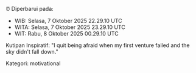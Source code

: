⏰ Diperbarui pada:
- WIB: Selasa, 7 Oktober 2025 22.29.10 UTC
- WITA: Selasa, 7 Oktober 2025 23.29.10 UTC
- WIT: Rabu, 8 Oktober 2025 00.29.10 UTC

Kutipan Inspiratif:
"I quit being afraid when my first venture failed and the sky didn't fall down."


Kategori: motivational

